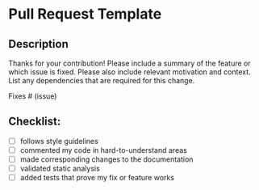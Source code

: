 # Pull Request Template

## Description
Thanks for your contribution!  Please include a summary of the feature or which issue is fixed. Please also include relevant motivation and context. List any dependencies that are required for this change.

Fixes # (issue)

## Checklist:

- [ ] follows style guidelines
- [ ] commented my code in hard-to-understand areas
- [ ] made corresponding changes to the documentation
- [ ] validated static analysis
- [ ] added tests that prove my fix or feature works
